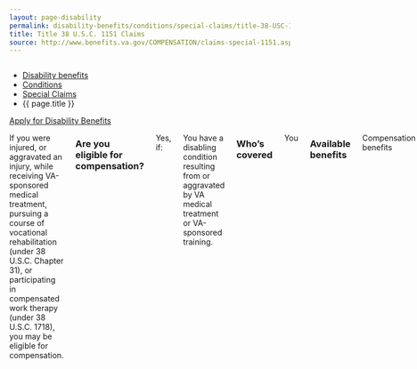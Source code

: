 ```yaml
---
layout: page-disability
permalink: disability-benefits/conditions/special-claims/title-38-USC-1151/index.html
title: Title 38 U.S.C. 1151 Claims
source: http://www.benefits.va.gov/COMPENSATION/claims-special-1151.asp
---
```


<div class="splash" markdown="0">
<div class="row" markdown="0">
<div class="small-12 columns" markdown="0">

<ul class="breadcrumbs" role="menubar" aria-label="Primary">
<li class="parent"><a href="{{ site.url }}/disability-benefits/">Disability benefits</a></li>
<li class="parent"><a href="{{ site.url }}/disability-benefits/conditions/">Conditions</a></li>
<li class="parent"><a href="{{ site.url }}/disability-benefits/conditions/special-claims/">Special Claims</a></li>
<li class="active">{{ page.title }}</li>
</ul>

</div>
</div>
</div>

<div class="main" role="main" markdown="0">

<div class="action-bar">
  <div class="row">
    <div class="small-12 columns">
      <a class="button small start" href="{{ site.url}}/disability-benefits/get/">Apply for Disability Benefits</a>
    </div>
  </div>  
</div>

<div class="section one" markdown="0">
<div class="primary" markdown="0">
<div class="row" markdown="0">
<div class="small-12 columns" markdown="1">


If you were injured, or aggravated an injury, while receiving VA-sponsored medical treatment, pursuing a course of vocational rehabilitation (under 38 U.S.C. Chapter 31), or participating in compensated work therapy (under 38 U.S.C. 1718), you may be eligible for compensation. 

### Are you eligible for compensation?

Yes, if:

You have a disabling condition resulting from or aggravated by VA medical treatment or VA-sponsored training.

### Who’s covered 
You 

### Available benefits
Compensation benefits

### How it works 
When filing your claim, you should submit evidence that the additional disability occurred while in VA care or during VA-sponsored training. The additional disability cannot be a reasonably expected result of or complication from treatment. 

This additional disability will be treated “as if service-connected” for payment purposes only.


</div>
</div>
</div>


</div>
